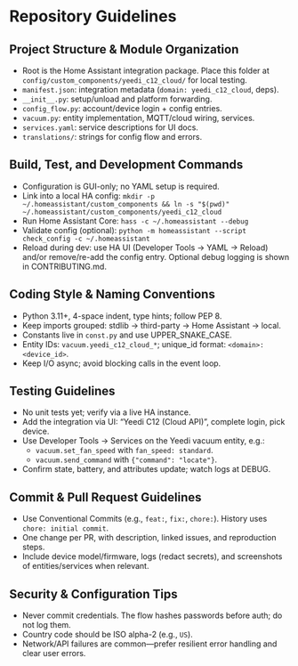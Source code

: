 # Repository Guidelines

## Project Structure & Module Organization
- Root is the Home Assistant integration package. Place this folder at `config/custom_components/yeedi_c12_cloud/` for local testing.
- `manifest.json`: integration metadata (`domain: yeedi_c12_cloud`, deps).
- `__init__.py`: setup/unload and platform forwarding.
- `config_flow.py`: account/device login + config entries.
- `vacuum.py`: entity implementation, MQTT/cloud wiring, services.
- `services.yaml`: service descriptions for UI docs.
- `translations/`: strings for config flow and errors.

## Build, Test, and Development Commands
- Configuration is GUI-only; no YAML setup is required.
- Link into a local HA config: `mkdir -p ~/.homeassistant/custom_components && ln -s "$(pwd)" ~/.homeassistant/custom_components/yeedi_c12_cloud`
- Run Home Assistant Core: `hass -c ~/.homeassistant --debug`
- Validate config (optional): `python -m homeassistant --script check_config -c ~/.homeassistant`
- Reload during dev: use HA UI (Developer Tools → YAML → Reload) and/or remove/re-add the config entry.
  Optional debug logging is shown in CONTRIBUTING.md.

## Coding Style & Naming Conventions
- Python 3.11+, 4-space indent, type hints; follow PEP 8.
- Keep imports grouped: stdlib → third-party → Home Assistant → local.
- Constants live in `const.py` and use UPPER_SNAKE_CASE.
- Entity IDs: `vacuum.yeedi_c12_cloud_*`; unique_id format: `<domain>:<device_id>`.
- Keep I/O async; avoid blocking calls in the event loop.

## Testing Guidelines
- No unit tests yet; verify via a live HA instance.
- Add the integration via UI: “Yeedi C12 (Cloud API)”, complete login, pick device.
- Use Developer Tools → Services on the Yeedi vacuum entity, e.g.:
  - `vacuum.set_fan_speed` with `fan_speed: standard`.
  - `vacuum.send_command` with `{"command": "locate"}`.
- Confirm state, battery, and attributes update; watch logs at DEBUG.

## Commit & Pull Request Guidelines
- Use Conventional Commits (e.g., `feat:`, `fix:`, `chore:`). History uses `chore: initial commit`.
- One change per PR, with description, linked issues, and reproduction steps.
- Include device model/firmware, logs (redact secrets), and screenshots of entities/services when relevant.

## Security & Configuration Tips
- Never commit credentials. The flow hashes passwords before auth; do not log them.
- Country code should be ISO alpha-2 (e.g., `US`).
- Network/API failures are common—prefer resilient error handling and clear user errors.
